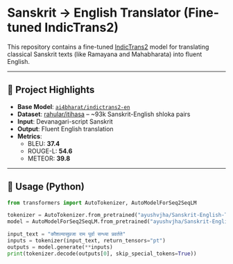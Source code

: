 # Sanskrit → English Translator (Fine-tuned IndicTrans2)

This repository contains a fine-tuned [IndicTrans2](https://huggingface.co/ai4bharat/indictrans2-en) model for translating classical Sanskrit texts (like Ramayana and Mahabharata) into fluent English.

---

## 📌 Project Highlights

- **Base Model**: [`ai4bharat/indictrans2-en`](https://huggingface.co/ai4bharat/indictrans2-en)
- **Dataset**: [rahular/itihasa](https://huggingface.co/datasets/rahular/itihasa) – ~93k Sanskrit-English shloka pairs
- **Input**: Devanagari-script Sanskrit
- **Output**: Fluent English translation
- **Metrics**:
  - BLEU: **37.4**
  - ROUGE-L: **54.6**
  - METEOR: **39.8**

---

## 🔧 Usage (Python)

```python
from transformers import AutoTokenizer, AutoModelForSeq2SeqLM

tokenizer = AutoTokenizer.from_pretrained("ayushvjha/Sanskrit-English-Translator")
model = AutoModelForSeq2SeqLM.from_pretrained("ayushvjha/Sanskrit-English-Translator")

input_text = "कौशल्यासुप्रजा राम पूर्वा सन्ध्या प्रवर्तते"
inputs = tokenizer(input_text, return_tensors="pt")
outputs = model.generate(**inputs)
print(tokenizer.decode(outputs[0], skip_special_tokens=True))
